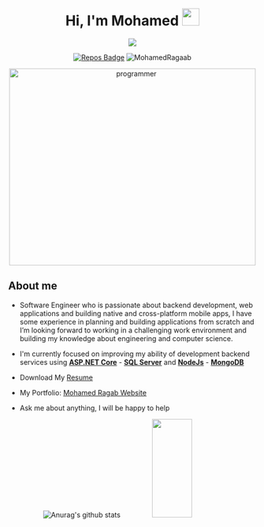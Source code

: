 <h1 align="center">Hi, I'm Mohamed <img src="https://media.giphy.com/media/hvRJCLFzcasrR4ia7z/giphy.gif" width="35"></h1>
<p align="center">
  <a href="https://github.com/DenverCoder1/readme-typing-svg"><img src="https://readme-typing-svg.herokuapp.com?font=Time+New+Roman&color=%23C8BE25&size=25&center=true&vCenter=true&width=500&height=100&lines=Software+Engineer;Backend+Engineer;Always+learning+new+things"></a>
</p>

<div align="center">
  
 [![Repos Badge](https://badges.pufler.dev/repos/MohamedRagaab)](https://badges.pufler.dev)
<img src="https://komarev.com/ghpvc/?username=MohamedRagaab&label=Profile%20views&color=0e75b6&style=flat" alt="MohamedRagaab" />
  
</div>


<p align="center">

   <img src="https://user-images.githubusercontent.com/63050133/156676671-d5b2e362-97d4-4404-9447-dd71ddfea82f.gif" alt="programmer" width="500" height="400">
  




## About me

 * Software Engineer who is passionate about backend development, web applications and building native and
cross-platform mobile apps, I have some experience in planning and building applications from scratch and
I’m looking forward to working in a challenging work environment and building my knowledge about
engineering and computer science.
   
 * I'm currently focused on improving my ability of development backend services using [**ASP.NET Core**](https://docs.microsoft.com/en-us/aspnet/core/?view=aspnetcore-6.0) - [**SQL Server**](https://www.microsoft.com/en-us/sql-server/sql-server-downloads) and [**NodeJs**](https://nodejs.org/en/) - [**MongoDB**](https://www.mongodb.com/cloud/atlas/lp/try2?utm_content=controlhterms&utm_source=google&utm_campaign=gs_emea_egypt_search_core_brand_atlas_desktop&utm_term=mongodb&utm_medium=cpc_paid_search&utm_ad=e&utm_ad_campaign_id=12212624392&adgroup=115749716783&gclid=CjwKCAjwjZmTBhB4EiwAynRmD64zgPCSbK1uJenQbYQDFHX68ZxmRdhk1ViVwtY7Nqt1rMeAwH2vlRoCso4QAvD_BwE)
   
   
 * Download My [Resume](https://drive.google.com/file/d/1MvTzWGwV7b94bSloX9EZlWQ3Aas6rnoi/view?usp=sharing) 
   
 * My Portfolio: [Mohamed Ragab Website](https://mohamedragaab.github.io/MyResume/)
  
 * Ask me about anything, I will be happy to help

<div align="center">

![Anurag's github stats](https://github-readme-stats.vercel.app/api?username=MohamedRagaab&show_icons=true&theme=radical)
   <img src="https://github-readme-stats.vercel.app/api/top-langs/?username=MohamedRagaab&show_icons=true&layout=compact&cache_seconds=1800&langs_count=8&theme=blueberry&count_private=true&show_icons=true" width=40% height="200px"/>
  
</div>
